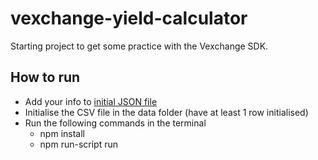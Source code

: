 # vexchange-yield-calculator

Starting project to get some practice with the Vexchange SDK.

## How to run
- Add your info to [initial JSON file](info.json)
- Initialise the CSV file in the data folder (have at least 1 row initialised)
- Run the following commands in the terminal
  - npm install
  - npm run-script run

